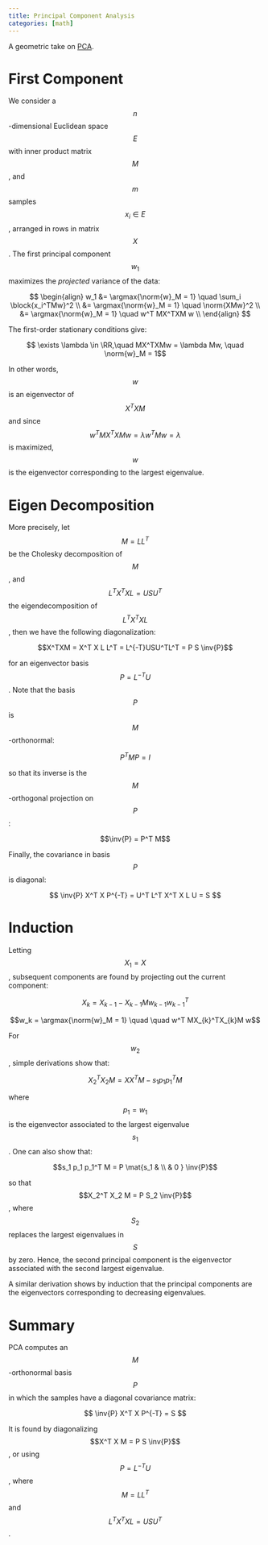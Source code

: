 ```yaml
---
title: Principal Component Analysis
categories: [math]
---
```


A geometric take on [PCA](https://en.wikipedia.org/wiki/Principal_component_analysis).

# First Component 

We consider a $$n$$-dimensional Euclidean space $$E$$ with inner
product matrix $$M$$, and $$m$$ samples $$x_i \in E$$, arranged in
rows in matrix $$X$$. The first principal component $$w_1$$ maximizes
the *projected* variance of the data:

$$
\begin{align}
w_1 &= \argmax{\norm{w}_M = 1} \quad \sum_i \block{x_i^TMw}^2 \\
&= \argmax{\norm{w}_M = 1} \quad \norm{XMw}^2 \\
&= \argmax{\norm{w}_M = 1} \quad w^T MX^TXM w \\
\end{align}
$$

The first-order stationary conditions give:

$$ \exists \lambda \in \RR,\quad MX^TXMw = \lambda Mw, \quad \norm{w}_M = 1$$

In other words, $$w$$ is an eigenvector of $$X^TXM$$ and since $$w^T
MX^TXM w = \lambda w^T M w = \lambda$$ is maximized, $$w$$ is the
eigenvector corresponding to the largest eigenvalue.


# Eigen Decomposition

More precisely, let $$M = L L^T$$ be the Cholesky decomposition of
$$M$$, and $$L^T X^T X L = USU^T$$ the eigendecomposition of $$L^T
X^TX L$$, then we have the following diagonalization:

$$X^TXM = X^T X L L^T = L^{-T}USU^TL^T = P S \inv{P}$$

for an eigenvector basis $$P = L^{-T}U$$. Note that the basis $$P$$
is $$M$$-orthonormal:

$$ P^T M P = I $$

so that its inverse is the $$M$$-orthogonal projection on $$P$$:

$$\inv{P} = P^T M$$

Finally, the covariance in basis $$P$$ is diagonal:

$$ \inv{P} X^T X P^{-T} = U^T L^T X^T X L U = S $$

# Induction

Letting $$X_1 = X$$, subsequent components are found by projecting out
the current component:

$$X_k = X_{k-1} - X_{k-1}Mw_{k-1} w_{k-1}^T$$

$$w_k = \argmax{\norm{w}_M = 1} \quad \quad w^T MX_{k}^TX_{k}M w$$

For $$w_2$$, simple derivations show that:

$$X_2^T X_2 M = X X^T M - s_1 p_1 p_1^T M$$

where $$p_1 = w_1$$ is the eigenvector associated to the largest
eigenvalue $$s_1$$. One can also show that:

$$s_1 p_1 p_1^T M = P \mat{s_1 & \\ & 0 } \inv{P}$$

so that $$X_2^T X_2 M = P S_2 \inv{P}$$, where $$S_2$$ replaces the
largest eigenvalues in $$S$$ by zero. Hence, the second principal
component is the eigenvector associated with the second largest
eigenvalue.

A similar derivation shows by induction that the principal components
are the eigenvectors corresponding to decreasing eigenvalues.

# Summary

PCA computes an $$M$$-orthonormal basis $$P$$ in which the samples
have a diagonal covariance matrix:

$$ \inv{P} X^T X P^{-T} = S $$

It is found by diagonalizing $$X^T X M = P S \inv{P}$$, or using $$P =
L^{-T}U$$, where $$M = L L^T$$ and $$L^T X^T X L = USU^T$$.

